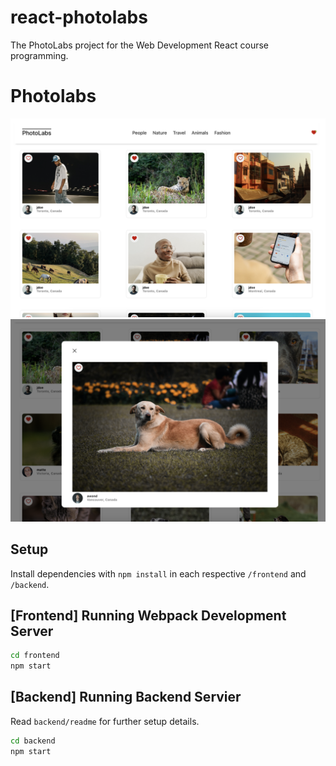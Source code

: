 # react-photolabs
The PhotoLabs project for the Web Development React course programming.

# Photolabs
!["Main"](/docs/main.png)
!["Photo Details"](/docs/photo-details.png)

## Setup

Install dependencies with `npm install` in each respective `/frontend` and `/backend`.

## [Frontend] Running Webpack Development Server

```sh
cd frontend
npm start
```

## [Backend] Running Backend Servier

Read `backend/readme` for further setup details.

```sh
cd backend
npm start
```
